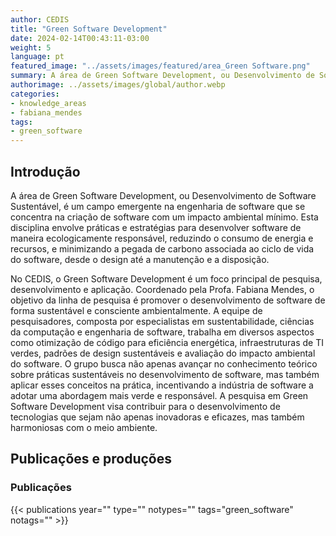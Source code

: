 ```yaml
---
author: CEDIS
title: "Green Software Development"
date: 2024-02-14T00:43:11-03:00
weight: 5
language: pt
featured_image: "../assets/images/featured/area_Green Software.png"
summary: A área de Green Software Development, ou Desenvolvimento de Software Sustentável, é um campo emergente na engenharia de software que se concentra na criação de software com um impacto ambiental mínimo.  
authorimage: ../assets/images/global/author.webp
categories:
- knowledge_areas
- fabiana_mendes
tags: 
- green_software
---
```

## Introdução
A área de Green Software Development, ou Desenvolvimento de Software Sustentável, é um campo emergente na engenharia de software que se concentra na criação de software com um impacto ambiental mínimo. Esta disciplina envolve práticas e estratégias para desenvolver software de maneira ecologicamente responsável, reduzindo o consumo de energia e recursos, e minimizando a pegada de carbono associada ao ciclo de vida do software, desde o design até a manutenção e a disposição.

No CEDIS, o Green Software Development é um foco principal de pesquisa, desenvolvimento e aplicação. Coordenado pela Profa. Fabiana Mendes, o objetivo da linha de pesquisa é promover o desenvolvimento de software de forma sustentável e consciente ambientalmente. A equipe de pesquisadores, composta por especialistas em sustentabilidade, ciências da computação e engenharia de software, trabalha em diversos aspectos como otimização de código para eficiência energética, infraestruturas de TI verdes, padrões de design sustentáveis e avaliação do impacto ambiental do software. O grupo busca não apenas avançar no conhecimento teórico sobre práticas sustentáveis no desenvolvimento de software, mas também aplicar esses conceitos na prática, incentivando a indústria de software a adotar uma abordagem mais verde e responsável. A pesquisa em Green Software Development visa contribuir para o desenvolvimento de tecnologias que sejam não apenas inovadoras e eficazes, mas também harmoniosas com o meio ambiente.

## Publicações e produções
### Publicações

{{< publications year="" type="" notypes="" tags="green_software" notags="" >}}